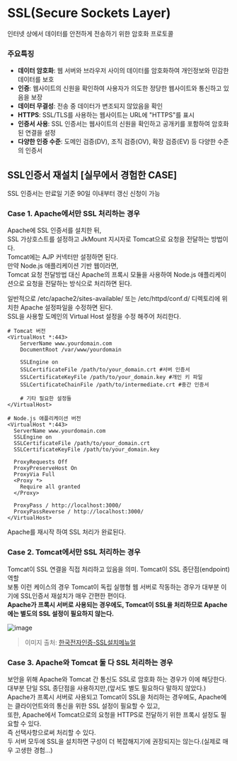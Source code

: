 # SSL(Secure Sockets Layer)
인터넷 상에서 데이터를 안전하게 전송하기 위한 암호화 프로토콜

### 주요특징

+ <b>데이터 암호화</b>: 웹 서버와 브라우저 사이의 데이터를 암호화하여 개인정보와 민감한 데이터를 보호
+ <b>인증</b>: 웹사이트의 신원을 확인하여 사용자가 의도한 정당한 웹사이트와 통신하고 있음을 보장
+ <b>데이터 무결성</b>: 전송 중 데이터가 변조되지 않았음을 확인
+ <b>HTTPS</b>: SSL/TLS를 사용하는 웹사이트는 URL에 "HTTPS"를 표시
+ <b>인증서 사용</b>: SSL 인증서는 웹사이트의 신원을 확인하고 공개키를 포함하여 암호화된 연결을 설정
+ <b>다양한 인증 수준</b>: 도메인 검증(DV), 조직 검증(OV), 확장 검증(EV) 등 다양한 수준의 인증서

## SSL인증서 재설치 [실무에서 경험한 CASE]
SSL 인증서는 만료일 기준 90일 이내부터 갱신 신청이 가능

### Case 1. Apache에서만 SSL 처리하는 경우
Apache에 SSL 인증서를 설치한 뒤, <br>
SSL 가상호스트를 설정하고 JkMount 지시자로 Tomcat으로 요청을 전달하는 방법이다. <br>
Tomcat에는 AJP 커넥터만 설정하면 된다. <br>
만약 Node.js 애플리케이션 기반 웹이라면, <br>
Tomcat 요청 전달방법 대신 Apache의 프록시 모듈을 사용하여 Node.js 애플리케이션으로 요청을 전달하는 방식으로 처리하면 된다.

일반적으로 /etc/apache2/sites-available/ 또는 /etc/httpd/conf.d/ 디렉토리에 위치한 Apache 설정파일을 수정하면 된다. <br>
SSL을 사용할 도메인의 Virtual Host 설정을 수정 해주어 처리한다.
```
# Tomcat 버전
<VirtualHost *:443>
    ServerName www.yourdomain.com
    DocumentRoot /var/www/yourdomain
    
    SSLEngine on
    SSLCertificateFile /path/to/your_domain.crt #서버 인증서
    SSLCertificateKeyFile /path/to/your_domain.key #개인 키 파일
    SSLCertificateChainFile /path/to/intermediate.crt #중간 인증서
    
    # 기타 필요한 설정들
</VirtualHost>

# Node.js 애플리케이션 버전
<VirtualHost *:443>
  ServerName www.yourdomain.com
  SSLEngine on
  SSLCertificateFile /path/to/your_domain.crt
  SSLCertificateKeyFile /path/to/your_domain.key
  
  ProxyRequests Off
  ProxyPreserveHost On
  ProxyVia Full
  <Proxy *>
    Require all granted
  </Proxy>

  ProxyPass / http://localhost:3000/
  ProxyPassReverse / http://localhost:3000/
</VirtualHost>
```
Apache를 재시작 하여 SSL 처리가 완료된다.

### Case 2. Tomcat에서만 SSL 처리하는 경우
Tomcat이 SSL 연결을 직접 처리하고 있음을 의미. Tomcat이 SSL 종단점(endpoint)역할 <br>
보통 이런 케이스의 경우 Tomcat이 독립 실행형 웹 서버로 작동하는 경우가 대부분 이기에 SSL인증서 재설치가 매우 간편한 편이다. <br>
<b>Apache가 프록시 서버로 사용되는 경우에도, Tomcat이 SSL을 처리하므로 Apache에는 별도의 SSL 설정이 필요하지 않는다.</b>

![image](https://github.com/user-attachments/assets/4a450786-6cb3-4e9f-a763-4549f047a205)
> 이미지 출처: [한국전자인증-SSL설치메뉴얼](https://cert.crosscert.com/tomcat-ssl%EC%9D%B8%EC%A6%9D%EC%84%9C-%EC%84%A4%EC%B9%98-%EB%A9%94%EB%89%B4%EC%96%BC/)

### Case 3. Apache와 Tomcat 둘 다 SSL 처리하는 경우
보안을 위해 Apache와 Tomcat 간 통신도 SSL로 암호화 하는 경우가 이에 해당한다. <br>
대부분 단일 SSL 종단점을 사용하지만,(앞서도 별도 필요하다 말하지 않았다.) <br>
Apache가 프록시 서버로 사용되고 Tomcat이 SSL을 처리하는 경우에도, Apache에는 클라이언트와의 통신을 위한 SSL 설정이 필요할 수 있고,  <br>
또한, Apache에서 Tomcat으로의 요청을 HTTPS로 전달하기 위한 프록시 설정도 필요할 수 있다. <br>
즉 선택사항으로써 처리할 수 있다. <br>
두 서버 모두에 SSL을 설치하면 구성이 더 복잡해지기에 권장되지는 않는다.(실제로 매우 고생한 경험...)

